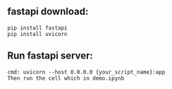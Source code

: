 
## fastapi download:
    pip install fastapi
    pip install uvicorn


## Run fastapi server:
    cmd: uvicorn --host 0.0.0.0 {your_script_name}:app
    Then run the cell which in demo.ipynb